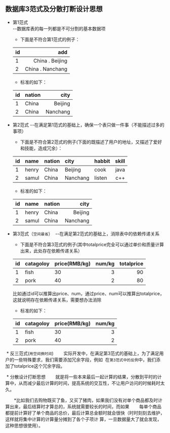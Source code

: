 ## 数据库3范式及分散打断设计思想

* 第1范式    
  --数据库表的每一列都是不可分割的基本数据项
  
  
  *  下面是不符合第1范式的例子：
  
  | id  | add               |
  | :---|             ----: |
  | 1   | China . Beijing   |
  | 2   | China . Nanchang  |
  
  *  标准的如下：
  
  | id  | nation | city     |
  | :---| :----- |    ----: |
  | 1   | China  | Beijing  |
  | 2   | China  | Nanchang |
  
* 第2范式
  --在满足第1范式的基础上，确保一个表只做一件事（不能描述过多的事项）
  
  *  下面是不符合第2范式的例子(下面的既描述了用户的地址，又描述了爱好和技能，造成冗余）：
  
  |id|name|nation|city|habbit|skill|
  |:----|:----|:-----|:----|:----|----:|
  |1|henry|China|Beijing|cook|java|
  |2|samul|China|Nanchang|listen|c++|
  
   *  标准的如下：
    
  |id|name|nation|city|
  |:----|:----|:-----|----:|
  |1|henry|China|Beijing|
  |2|samul|China|Nanchang|
    
  
  
* 第3范式（` 空间最省 `）
  --在满足第2范式的基础上，消除表中的依赖传递关系
  
  *  下面是不符合第3范式的例子(其中totalprice完全可以通过单价和质量计算出来，此处存在依赖传递关系）
  
  |id|catagoloy|price(RMB/kg)|num/kg|totalprice|
  |:----|:----|:-----|----:|----:|
  |1|fish|30|3|90|
  |2|pork|40|2|80|
  
  比如通过id可以推算出price、num，通过price、num可以推算出totalprice，这就说明存在依赖传递关系，需要想办法消除
  
  *  标准的如下：
  
  |id|catagoloy|price(RMB/kg)|num/kg|
  |:----|:----|:-----|----:|
  |1|fish|30|3|
  |2|pork|40|2|
  
  * 反三范式(` 用空间换时间 `)
        实际开发中，在满足第3范式的基础上，为了满足用户的一些特殊要求，我们需要添加冗余字段，例如
  在` 第3范式中的反例 `中，我们添加了totalprice这个冗余字段。
  
  * 分散设计打断思想
        就是将一些本来最后一起计算的结果，分散到平时的计算中，从而减少最后计算的时间，提高系统的交互性，不让用户访问的时候耗时太久。
        
        *比如我们去购物既买了鱼，又买了猪肉，如果我们没有对单个商品都及时计算出来，最后结算时才算总的，系统就需要较长的时间，而如果
        每单个商品都提前计算好了单个商品的总价，最后计算总金额时就会很快（时时刻刻去维护，这样就将集中计算的计算量分摊到了各个子项计
        算，一旦数据量大了就会发现，这种思想很使用）。
        
        
        
  
  

